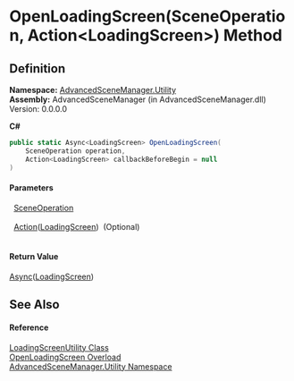 # OpenLoadingScreen(SceneOperation, Action&lt;LoadingScreen&gt;) Method




## Definition
**Namespace:** <a href="N_AdvancedSceneManager_Utility">AdvancedSceneManager.Utility</a>  
**Assembly:** AdvancedSceneManager (in AdvancedSceneManager.dll) Version: 0.0.0.0

**C#**
``` C#
public static Async<LoadingScreen> OpenLoadingScreen(
	SceneOperation operation,
	Action<LoadingScreen> callbackBeforeBegin = null
)
```



#### Parameters
<dl><dt>  <a href="T_AdvancedSceneManager_Core_SceneOperation">SceneOperation</a></dt><dd> </dd><dt>  <a href="https://learn.microsoft.com/dotnet/api/system.action-1" target="_blank" rel="noopener noreferrer">Action</a>(<a href="T_AdvancedSceneManager_Loading_LoadingScreen">LoadingScreen</a>)  (Optional)</dt><dd> </dd></dl>

#### Return Value
<a href="T_AdvancedSceneManager_Utility_Async_1">Async</a>(<a href="T_AdvancedSceneManager_Loading_LoadingScreen">LoadingScreen</a>)

## See Also


#### Reference
<a href="T_AdvancedSceneManager_Utility_LoadingScreenUtility">LoadingScreenUtility Class</a>  
<a href="Overload_AdvancedSceneManager_Utility_LoadingScreenUtility_OpenLoadingScreen">OpenLoadingScreen Overload</a>  
<a href="N_AdvancedSceneManager_Utility">AdvancedSceneManager.Utility Namespace</a>  
